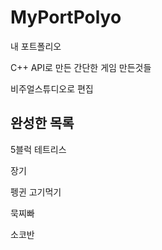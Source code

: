 # MyPortPolyo
내 포트폴리오

C++ API로 만든 간단한 게임 만든것들

비주얼스튜디오로 편집

완성한 목록
----------------------------
5블럭 테트리스

장기

펭귄 고기먹기

묵찌빠

소코반
